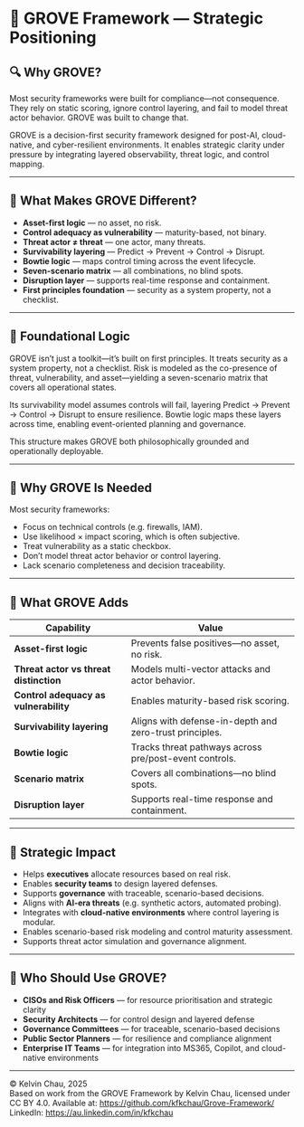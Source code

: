 # 🧠 GROVE Framework — Strategic Positioning

## 🔍 Why GROVE?

Most security frameworks were built for compliance—not consequence. They rely on static scoring, ignore control layering, and fail to model threat actor behavior. GROVE was built to change that.

GROVE is a decision-first security framework designed for post-AI, cloud-native, and cyber-resilient environments. It enables strategic clarity under pressure by integrating layered observability, threat logic, and control mapping.

---

## 🧬 What Makes GROVE Different?

- **Asset-first logic** — no asset, no risk.
- **Control adequacy as vulnerability** — maturity-based, not binary.
- **Threat actor ≠ threat** — one actor, many threats.
- **Survivability layering** — Predict → Prevent → Control → Disrupt.
- **Bowtie logic** — maps control timing across the event lifecycle.
- **Seven-scenario matrix** — all combinations, no blind spots.
- **Disruption layer** — supports real-time response and containment.
- **First principles foundation** — security as a system property, not a checklist.

---

## 🧱 Foundational Logic

GROVE isn’t just a toolkit—it’s built on first principles. It treats security as a system property, not a checklist. Risk is modeled as the co-presence of threat, vulnerability, and asset—yielding a seven-scenario matrix that covers all operational states.

Its survivability model assumes controls will fail, layering Predict → Prevent → Control → Disrupt to ensure resilience. Bowtie logic maps these layers across time, enabling event-oriented planning and governance.

This structure makes GROVE both philosophically grounded and operationally deployable.

---

## 🔷 Why GROVE Is Needed

Most security frameworks:

- Focus on technical controls (e.g. firewalls, IAM).  
- Use likelihood × impact scoring, which is often subjective.  
- Treat vulnerability as a static checkbox.  
- Don’t model threat actor behavior or control layering.  
- Lack scenario completeness and decision traceability.

---

## 🚀 What GROVE Adds

| Capability                             | Value                                                                 |
|----------------------------------------|-----------------------------------------------------------------------|
| **Asset-first logic**                  | Prevents false positives—no asset, no risk.                           |
| **Threat actor vs threat distinction** | Models multi-vector attacks and actor behavior.                       |
| **Control adequacy as vulnerability**  | Enables maturity-based risk scoring.                                  |
| **Survivability layering**             | Aligns with defense-in-depth and zero-trust principles.               |
| **Bowtie logic**                       | Tracks threat pathways across pre/post-event controls.                |
| **Scenario matrix**                    | Covers all combinations—no blind spots.                               |
| **Disruption layer**                   | Supports real-time response and containment.                          |

---

## 🚀 Strategic Impact

- Helps **executives** allocate resources based on real risk.
- Enables **security teams** to design layered defenses.
- Supports **governance** with traceable, scenario-based decisions.
- Aligns with **AI-era threats** (e.g. synthetic actors, automated probing).
- Integrates with **cloud-native environments** where control layering is modular.
- Enables scenario-based risk modeling and control maturity assessment.
- Supports threat actor simulation and governance alignment.

---

## 👥 Who Should Use GROVE?

- **CISOs and Risk Officers** — for resource prioritisation and strategic clarity  
- **Security Architects** — for control design and layered defense  
- **Governance Committees** — for traceable, scenario-based decisions  
- **Public Sector Planners** — for resilience and compliance alignment  
- **Enterprise IT Teams** — for integration into MS365, Copilot, and cloud-native environments  

---

© Kelvin Chau, 2025  
Based on work from the GROVE Framework by Kelvin Chau, licensed under CC BY 4.0. Available at: https://github.com/kfkchau/Grove-Framework/  
LinkedIn: https://au.linkedin.com/in/kfkchau
